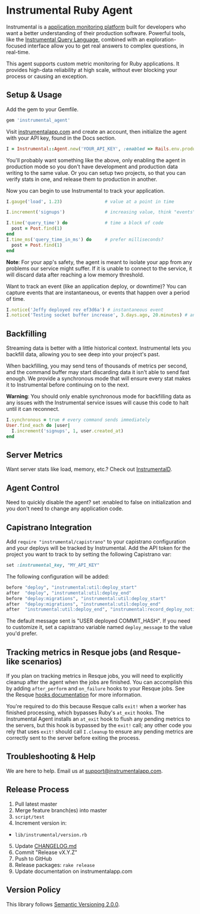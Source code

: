 # Instrumental Ruby Agent

Instrumental is a [application monitoring platform](https://instrumentalapp.com) built for developers who want a better understanding of their production software. Powerful tools, like the [Instrumental Query Language](https://instrumentalapp.com/docs/query-language), combined with an exploration-focused interface allow you to get real answers to complex questions, in real-time.

This agent supports custom metric monitoring for Ruby applications. It provides high-data reliability at high scale, without ever blocking your process or causing an exception. 

## Setup & Usage

Add the gem to your Gemfile.

```sh
gem 'instrumental_agent'
```

Visit [instrumentalapp.com](https://instrumentalapp.com) and create an account, then initialize the agent with your API key, found in the Docs section.

```ruby
I = Instrumental::Agent.new('YOUR_API_KEY', :enabled => Rails.env.production?)
```

You'll probably want something like the above, only enabling the agent in production mode so you don't have development and production data writing to the same value. Or you can setup two projects, so that you can verify stats in one, and release them to production in another.

Now you can begin to use Instrumental to track your application.

```ruby
I.gauge('load', 1.23)                # value at a point in time

I.increment('signups')               # increasing value, think "events"

I.time('query_time') do              # time a block of code
  post = Post.find(1)
end
I.time_ms('query_time_in_ms') do     # prefer milliseconds?
  post = Post.find(1)
end
```

**Note**: For your app's safety, the agent is meant to isolate your app from any problems our service might suffer. If it is unable to connect to the service, it will discard data after reaching a low memory threshold.

Want to track an event (like an application deploy, or downtime)? You can capture events that are instantaneous, or events that happen over a period of time.

```ruby
I.notice('Jeffy deployed rev ef3d6a') # instantaneous event
I.notice('Testing socket buffer increase', 3.days.ago, 20.minutes) # an event with a duration
```

## Backfilling

Streaming data is better with a little historical context. Instrumental lets you backfill data, allowing you to see deep into your project's past.

When backfilling, you may send tens of thousands of metrics per second, and the command buffer may start discarding data it isn't able to send fast enough. We provide a synchronous mode that will ensure every stat makes it to Instrumental before continuing on to the next.

**Warning**: You should only enable synchronous mode for backfilling data as any issues with the Instrumental service issues will cause this code to halt until it can reconnect.

```ruby
I.synchronous = true # every command sends immediately
User.find_each do |user|
  I.increment('signups', 1, user.created_at)
end
```

## Server Metrics

Want server stats like load, memory, etc.? Check out [InstrumentalD](https://github.com/instrumental/instrumentald).

## Agent Control

Need to quickly disable the agent? set :enabled to false on initialization and you don't need to change any application code.


## Capistrano Integration

Add `require "instrumental/capistrano"` to your capistrano configuration and your deploys will be tracked by Instrumental. Add the API token for the project you want to track to by setting the following Capistrano var:

```ruby
set :instrumental_key, "MY_API_KEY"
```

The following configuration will be added:

```ruby
before "deploy", "instrumental:util:deploy_start"
after  "deploy", "instrumental:util:deploy_end"
before "deploy:migrations", "instrumental:util:deploy_start"
after  "deploy:migrations", "instrumental:util:deploy_end"
after  "instrumental:util:deploy_end", "instrumental:record_deploy_notice"
```

The default message sent is "USER deployed COMMIT_HASH". If you need to customize it, set a capistrano variable named `deploy_message` to the value you'd prefer.

## Tracking metrics in Resque jobs (and Resque-like scenarios)

If you plan on tracking metrics in Resque jobs, you will need to explicitly cleanup after the agent when the jobs are finished. You can accomplish this by adding `after_perform` and `on_failure` hooks to your Resque jobs. See the Resque [hooks documentation](https://github.com/resque/resque/blob/master/docs/HOOKS.md) for more information.

You're required to do this because Resque calls `exit!` when a worker has finished processing, which bypasses Ruby's `at_exit` hooks. The Instrumental Agent installs an `at_exit` hook to flush any pending metrics to the servers, but this hook is bypassed by the `exit!` call; any other code you rely that uses `exit!` should call `I.cleanup` to ensure any pending metrics are correctly sent to the server before exiting the process.


## Troubleshooting & Help

We are here to help. Email us at [support@instrumentalapp.com](mailto:support@instrumentalapp.com).


## Release Process

1. Pull latest master
2. Merge feature branch(es) into master
3. `script/test`
4. Increment version in:
  - `lib/instrumental/version.rb`
5. Update [CHANGELOG.md](CHANGELOG.md)
6. Commit "Release vX.Y.Z"
7. Push to GitHub
8. Release packages: `rake release`
9. Update documentation on instrumentalapp.com


## Version Policy

This library follows [Semantic Versioning 2.0.0](http://semver.org).
